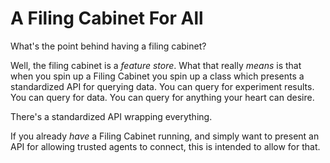 # A Filing Cabinet For All

What's the point behind having a filing cabinet?

Well, the filing cabinet is a *feature store*.
What that really *means* is that when you spin up a Filing Cabinet you spin up a class which presents a standardized API for querying data.
You can query for experiment results.
You can query for data.
You can query for anything your heart can desire.

There's a standardized API wrapping everything.

If you already *have* a Filing Cabinet running, and simply want to present an API for allowing trusted agents to connect, this is intended to allow for that.